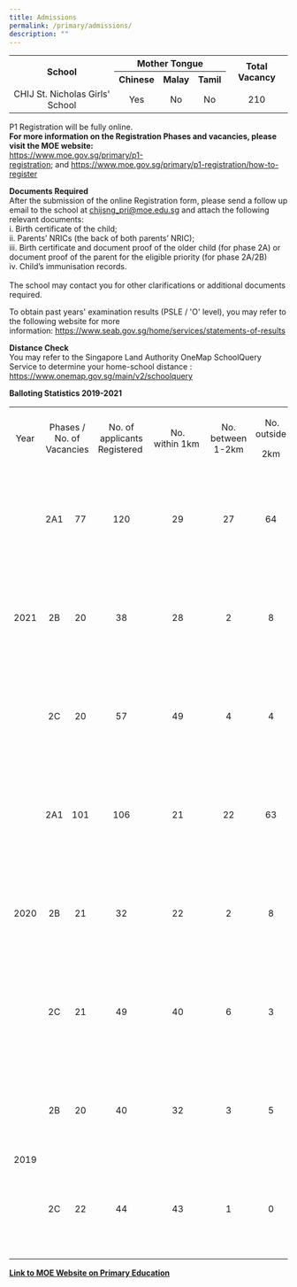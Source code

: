 ```yaml
---
title: Admissions
permalink: /primary/admissions/
description: ""
---
```


<table class="ive_eobj_center iveo_table ives_tab_simple3" style="margin-left: auto; margin-right: auto;">
<tbody>
<tr>
<th style="text-align: center;" rowspan="2">School</th>
<th style="text-align: center;" colspan="3">Mother Tongue</th>
<th style="text-align: center;" rowspan="2">Total Vacancy</th>
</tr>
<tr style="text-align: center;">
<th>Chinese</th>
<th>Malay</th>
<th>Tamil</th>
</tr>
<tr style="text-align: center;">
<td>CHIJ St. Nicholas Girls' School</td>
<td>Yes</td>
<td>No</td>
<td>No</td>
<td>210</td>
</tr>
</tbody>
</table>
<p>P1 Registration will be fully online.<br /><strong>For more information on the Registration Phases and vacancies, please visit the MOE website:<br /></strong><a href="https://www.moe.gov.sg/primary/p1-registration">https://www.moe.gov.sg/primary/p1-registration</a>;&nbsp;and&nbsp;<a href="https://www.moe.gov.sg/primary/p1-registration/how-to-register">https://www.moe.gov.sg/primary/p1-registration/how-to-register</a></p>
<p><strong>Documents Required</strong><br />After the submission of the online Registration form, please send a follow up email to the school at&nbsp;<a href="mailto:chijsng_pri@moe.edu.sg">chijsng_pri@moe.edu.sg</a>&nbsp;and attach the following relevant documents:<br />i. Birth certificate of the child;<br />ii. Parents&rsquo; NRICs (the back of both parents&rsquo; NRIC);<br />iii. Birth certificate and document proof of the older child (for phase 2A) or document proof of the parent for the eligible priority (for phase 2A/2B)<br />iv. Child&rsquo;s immunisation records.<br /><br />The school may contact you for other clarifications or additional documents required.</p>
<p>To obtain past years' examination results (PSLE / 'O' level), you may refer to the following website for more information:&nbsp;<a href="https://www.seab.gov.sg/home/services/statements-of-results">https://www.seab.gov.sg/home/services/statements-of-results</a></p>
<p><strong>Distance Check</strong><br />You may refer to the Singapore Land Authority OneMap SchoolQuery Service to determine your home-school distance&nbsp;: <a href="https://www.onemap.gov.sg/main/v2/schoolquery">https://www.onemap.gov.sg/main/v2/schoolquery</a></p>
<p><strong>Balloting Statistics&nbsp;2019-2021</strong></p>
<table width="699">
<tbody>
<tr>
<td style="text-align: center;" width="50">
<p>Year</p>
</td>
<td style="text-align: center;" colspan="2" width="123">
<p>Phases&nbsp;/ No. of Vacancies</p>
</td>
<td style="text-align: center;" width="83">
<p>No. of applicants Registered&nbsp;</p>
</td>
<td style="text-align: center;" width="81">
<p>No. within&nbsp;1km&nbsp;</p>
</td>
<td style="text-align: center;" width="77">
<p>No. between 1-2km</p>
</td>
<td style="text-align: center;" width="67">
<p>&nbsp;No. outside</p>
<p>2km</p>
</td>
<td style="text-align: center;" width="217">
<p>Remarks</p>
</td>
</tr>
<tr>
<td style="text-align: center;" rowspan="3" width="50">
<p>2021</p>
</td>
<td style="text-align: center;" width="61">
<p>2A1</p>
</td>
<td style="text-align: center;" width="62">
<p>77</p>
</td>
<td style="text-align: center;" width="83">
<p>120</p>
</td>
<td style="text-align: center;" width="81">
<p>29</p>
</td>
<td style="text-align: center;" width="77">
<p>27</p>
</td>
<td style="text-align: center;" width="67">
<p>64</p>
</td>
<td style="text-align: center;" width="217">
<p>64 applicants outside 2km balloting for 21 vacancies</p>
</td>
</tr>
<tr>
<td style="text-align: center;" width="61">
<p>2B</p>
</td>
<td style="text-align: center;" width="62">
<p>20</p>
</td>
<td style="text-align: center;" width="83">
<p>38</p>
</td>
<td style="text-align: center;" width="81">
<p>28</p>
</td>
<td style="text-align: center;" width="77">
<p>2</p>
</td>
<td style="text-align: center;" width="67">
<p>8</p>
</td>
<td style="text-align: center;" width="217">
<p>28 applicants within 1km balloting for 20 vacancies</p>
</td>
</tr>
<tr>
<td style="text-align: center;" width="61">
<p>2C</p>
</td>
<td style="text-align: center;" width="62">
<p>20</p>
</td>
<td style="text-align: center;" width="83">
<p>57</p>
</td>
<td style="text-align: center;" width="81">
<p>49</p>
</td>
<td style="text-align: center;" width="77">
<p>4</p>
</td>
<td style="text-align: center;" width="67">
<p>4</p>
</td>
<td style="text-align: center;" width="217">
<p>49 applicants within 1km balloting for 20 vacancies</p>
</td>
</tr>
<tr>
<td style="text-align: center;" rowspan="3" width="50">
<p>2020</p>
</td>
<td style="text-align: center;" width="61">
<p>2A1</p>
</td>
<td style="text-align: center;" width="62">
<p>101</p>
</td>
<td style="text-align: center;" width="83">
<p>106</p>
</td>
<td style="text-align: center;" width="81">
<p>21</p>
</td>
<td style="text-align: center;" width="77">
<p>22</p>
</td>
<td style="text-align: center;" width="67">
<p>63</p>
</td>
<td style="text-align: center;" width="217">
<p>63 applicants outside 2km balloting for 58 vacancies</p>
</td>
</tr>
<tr>
<td style="text-align: center;" width="61">
<p>2B</p>
</td>
<td style="text-align: center;" width="62">
<p>21</p>
</td>
<td style="text-align: center;" width="83">
<p>32</p>
</td>
<td style="text-align: center;" width="81">
<p>22</p>
</td>
<td style="text-align: center;" width="77">
<p>2</p>
</td>
<td style="text-align: center;" width="67">
<p>8</p>
</td>
<td style="text-align: center;" width="217">
<p>22 applicants within 1km balloting for 21 vacancies</p>
</td>
</tr>
<tr>
<td style="text-align: center;" width="61">
<p>2C</p>
</td>
<td style="text-align: center;" width="62">
<p>21</p>
</td>
<td style="text-align: center;" width="83">
<p>49</p>
</td>
<td style="text-align: center;" width="81">
<p>40</p>
</td>
<td style="text-align: center;" width="77">
<p>6</p>
</td>
<td style="text-align: center;" width="67">
<p>3</p>
</td>
<td style="text-align: center;" width="217">
<p>40 applicants within 1km balloting for 21 vacancies</p>
</td>
</tr>
<tr>
<td style="text-align: center;" rowspan="2" width="50">
<p>2019</p>
</td>
<td style="text-align: center;" width="61">
<p>2B</p>
</td>
<td style="text-align: center;" width="62">
<p>20</p>
</td>
<td style="text-align: center;" width="83">
<p>40</p>
</td>
<td style="text-align: center;" width="81">
<p>32</p>
</td>
<td style="text-align: center;" width="77">
<p>3</p>
</td>
<td style="text-align: center;" width="67">
<p>5</p>
</td>
<td style="text-align: center;" width="217">
<p>32 applicants within 1km balloting for 20 vacancies</p>
</td>
</tr>
<tr>
<td style="text-align: center;" width="61">
<p>2C</p>
</td>
<td style="text-align: center;" width="62">
<p>22</p>
</td>
<td style="text-align: center;" width="83">
<p>44</p>
</td>
<td style="text-align: center;" width="81">
<p>43</p>
</td>
<td style="text-align: center;" width="77">
<p>1</p>
</td>
<td style="text-align: center;" width="67">
<p>0</p>
</td>
<td style="text-align: center;" width="217">
<p>43 applicants within 1km balloting for 22 vacancies</p>
</td>
</tr>
</tbody>
</table>
<p><strong><a href="http://www.moe.gov.sg/education/primary/">Link to MOE Website on Primary Education</a></strong></p>
